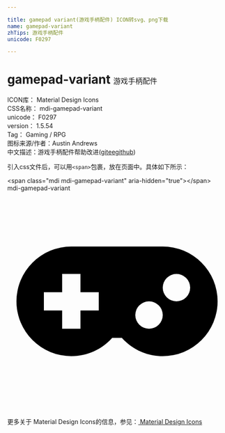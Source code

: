 ```yaml
---

title: gamepad variant(游戏手柄配件) ICON转svg、png下载
name: gamepad-variant
zhTips: 游戏手柄配件
unicode: F0297

---
```


# gamepad-variant  <small style="font-size: 60%;font-weight: 100">游戏手柄配件</small>


<div class="detail-page">
<p>
<span>
ICON库：
<span class="badge-secondary badge">Material Design Icons</span> 
</span>
<br/>
<span>
CSS名称：
<span class="badge-secondary badge">mdi-gamepad-variant</span> 
</span>
<br/>
<span>
unicode：
<span class="badge-secondary badge">F0297</span> 
</span>
<br/>
<span>
version：
<span class="badge-secondary badge">1.5.54</span> 
</span>
<br/>
<span>Tag：
<span class="badge-light badge">Gaming / RPG</span>
</span>
<br/>
<span>图标来源/作者：<span class="badge-light badge">Austin Andrews</span></span> 
<br/>
<span class="zh-detail">中文描述：<span class="badge-primary badge">游戏手柄配件</span><span class="help-link"><span>帮助改进</span>(<a href="https://gitee.com/liuwave/icon-helper/edit/master/json/material/gamepad-variant.json" target="_blank" rel="noopener noreferrer">gitee</a><a href="https://github.com/liuwave/icon-helper/edit/master/json/material/gamepad-variant.json" target="_blank" rel="noopener noreferrer">github</a></span>)</span><br/>
</p>
</div>
<div class="alert alert-dark">
  <i class="mdi mdi-gamepad-variant mdi-48px"></i>
  <i class="mdi mdi-gamepad-variant mdi-36px"></i>
  <i class="mdi mdi-gamepad-variant mdi-24px"></i>
  <i class="mdi mdi-gamepad-variant mdi-18px"></i>
</div>
<div>
  <p>引入css文件后，可以用<code>&lt;span&gt;</code>包裹，放在页面中。具体如下所示：    
  </p>
  <div class="alert alert-primary" style="font-size: 14px">
    &lt;span class="mdi mdi-gamepad-variant" aria-hidden="true"&gt;&lt;/span&gt;
    <copy-btn content='<span class="mdi mdi-gamepad-variant" aria-hidden="true"></span>'></copy-btn>
  </div>
  <div class="alert alert-secondary">
    <i class="mdi mdi-gamepad-variant"
    style="font-size: 24px"
    aria-hidden="true"></i> mdi-gamepad-variant
    <copy-btn content="mdi-gamepad-variant" btn-title="复制图标名称"></copy-btn>
  </div>
</div>
<div id="svg" class="svg-wrap">
<svg xmlns="http://www.w3.org/2000/svg" viewBox="0 0 24 24"><path d="M7,6H17A6,6 0 0,1 23,12A6,6 0 0,1 17,18C15.22,18 13.63,17.23 12.53,16H11.47C10.37,17.23 8.78,18 7,18A6,6 0 0,1 1,12A6,6 0 0,1 7,6M6,9V11H4V13H6V15H8V13H10V11H8V9H6M15.5,12A1.5,1.5 0 0,0 14,13.5A1.5,1.5 0 0,0 15.5,15A1.5,1.5 0 0,0 17,13.5A1.5,1.5 0 0,0 15.5,12M18.5,9A1.5,1.5 0 0,0 17,10.5A1.5,1.5 0 0,0 18.5,12A1.5,1.5 0 0,0 20,10.5A1.5,1.5 0 0,0 18.5,9Z" /></svg>
</div>
<detail full-name='mdi-gamepad-variant'></detail>
    
<div><p>更多关于 Material Design Icons的信息，参见：<a target="_blank" href="https://iconhelper.cn/material.html"> Material Design Icons</a>
</p></div>
